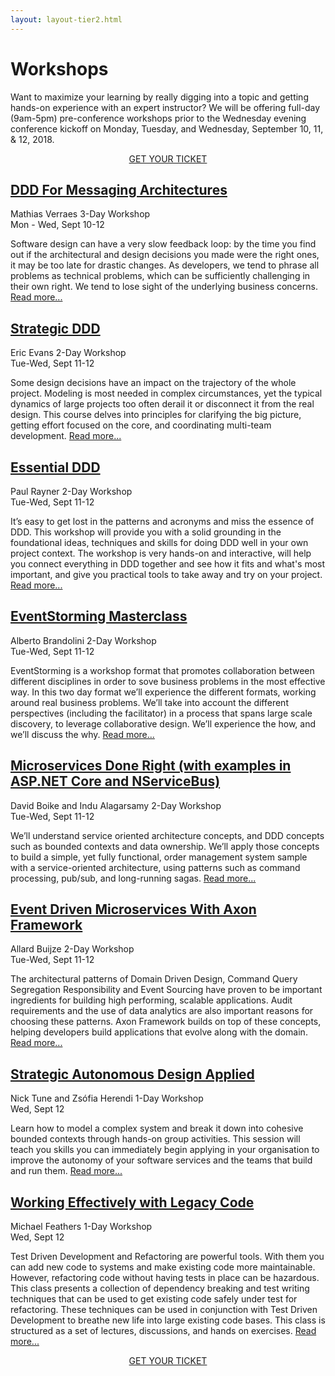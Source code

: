```yaml
---
layout: layout-tier2.html
---
```

<div class="container section workshops">
	<h1 class="section-header">Workshops</h1>
	<p class="copy">
		Want to maximize your learning by really digging into a topic and getting hands-on experience with an expert instructor? We will be offering full-day (9am-5pm) pre-conference workshops prior to the Wednesday evening conference kickoff on Monday, Tuesday, and Wednesday, September 10, 11, &amp; 12, 2018.</p>
    <div class="row">
        <div class="col-xs-12" align="center">
            <a class="btn" style="margin-bottom: 0;" href="https://ti.to/explore-ddd-conference/explore-ddd-2018">GET YOUR TICKET</a>
        </div>
    </div>
    <!-- begin workshop element -->
	<div class="row">
        <div class="col-xs-12 col-sm-2">
            <div class="speaker-container">
                <a href="ddd-for-messaging-architectures.html"><div class="speaker-img mathias-verraes"></div></a>
                </div>
            </div>
        <div class="col-xs-12 col-sm-10 workshop-list">
        <h2><a href="ddd-for-messaging-architectures.html">DDD For Messaging Architectures</a></h2>
        <p class="copy">
            <span class="workshops--speaker-name">Mathias Verraes</span>
            <span class="workshops--duration">3-Day Workshop<br>Mon - Wed, Sept 10-12</span>
        </p>
        <p class="copy">Software design can have a very slow feedback loop: by the time you find out if the architectural and design decisions you made were the right ones, it may be too late for drastic changes. As developers, we tend to phrase all problems as technical problems, which can be sufficiently challenging in their own right. We tend to lose sight of the underlying business concerns. <a href="ddd-for-messaging-architectures.html">Read more...</a></p>
        </div>
    </div>
	<!-- begin workshop element -->
    <div class="row">
        <div class="col-xs-12 col-sm-2">
            <div class="speaker-container">
                <a href="strategic-ddd.html"><div class="speaker-img eric-evans"></div></a>
            </div>
          </div>
        <div class="col-xs-12 col-sm-10 workshop-list">
            <h2><a href="strategic-ddd.html">Strategic DDD</a></h2>
            <p class="copy">
                <span class="workshops--speaker-name">Eric Evans</span>
                <span class="workshops--duration">2-Day Workshop<br>Tue-Wed, Sept 11-12</span>
            </p>
            <p class="copy">Some design decisions have an impact on the trajectory of the whole project. Modeling is most needed in complex circumstances, yet the typical dynamics of large projects too often derail it or disconnect it from the real design. This course delves into principles for clarifying the big picture, getting effort focused on the core, and coordinating multi-team development. <a href="strategic-ddd.html">Read more...</a></p>
        </div>
    </div>
	<div class="row">
        <div class="col-xs-12 col-sm-2">
            <div class="speaker-container">
                <a href="essential-ddd.html"><div class="speaker-img paul-rayner"></div></a>
            </div>
          </div>
        <div class="col-xs-12 col-sm-10 workshop-list">
            <h2><a href="essential-ddd.html">Essential DDD</a></h2>
            <p class="copy">
                <span class="workshops--speaker-name">Paul Rayner</span>
                <span class="workshops--duration">2-Day Workshop<br>Tue-Wed, Sept 11-12</span>
            </p>
            <p class="copy">It’s easy to get lost in the patterns and acronyms and miss the essence of DDD. This workshop will provide you with a solid grounding in the foundational ideas, techniques and skills for doing DDD well in your own project context. The workshop is very hands-on and interactive, will help you connect everything in DDD together and see how it fits and what's most important, and give you practical tools to take away and try on your project. <a href="essential-ddd.html">Read more...</a></p>
        </div>
    </div>
	<!-- begin workshop element -->
	<div class="row">
        <div class="col-xs-12 col-sm-2">
            <div class="speaker-container">
                <a href="eventstorming-masterclass.html"><div class="speaker-img alberto-brandolini"></div></a>
                </div>
            </div>
        <div class="col-xs-12 col-sm-10 workshop-list">
        <h2><a href="eventstorming-masterclass.html">EventStorming Masterclass</a></h2>
        <p class="copy">
            <span class="workshops--speaker-name">Alberto Brandolini</span>
            <span class="workshops--duration">2-Day Workshop<br>Tue-Wed, Sept 11-12</span>
        </p>
        <p class="copy">EventStorming is a workshop format that promotes collaboration between different disciplines in order to sove business problems in the most effective way. In this two day format we’ll experience the different formats, working around real business problems. We’ll take into account the different perspectives (including the facilitator) in a process that spans large scale discovery, to leverage collaborative design. We’ll experience the how, and we’ll discuss the why. <a href="eventstorming-masterclass.html">Read more...</a></p>
        </div>
    </div>
    <!-- begin workshop element -->
    <div class="row">
        <div class="col-xs-12 col-sm-2">
            <div class="speaker-container">
                <a href="microservices-done-right.html"><div class="co-workshop-img indu-and-david"></div></a>
                </div>
            </div>
        <div class="col-xs-12 col-sm-10 workshop-list">
        <h2><a href="microservices-done-right.html">Microservices Done Right (with examples in ASP.NET Core and NServiceBus)</a></h2>
        <p class="copy">
            <span class="workshops--speaker-name">David Boike and Indu Alagarsamy</span>
            <span class="workshops--duration">2-Day Workshop<br>Tue-Wed, Sept 11-12</span>
        </p>
        <p class="copy">We’ll understand service oriented architecture concepts, and DDD concepts such as bounded contexts and data ownership. We’ll apply those concepts to build a simple, yet fully functional, order management system sample with a service-oriented architecture, using patterns such as command processing, pub/sub, and long-running sagas. <a href="microservices-done-right.html">Read more...</a></p>
        </div>
    </div>
    <!-- begin workshop element -->
	<div class="row">
        <div class="col-xs-12 col-sm-2">
            <div class="speaker-container">
                <a href="event-driven-microservices-with-axon-framework.html"><div class="speaker-img allard-buijze"></div></a>
                </div>
            </div>
        <div class="col-xs-12 col-sm-10 workshop-list">
        <h2><a href="event-driven-microservices-with-axon-framework.html">Event Driven Microservices With Axon Framework</a></h2>
        <p class="copy">
            <span class="workshops--speaker-name">Allard Buijze</span>
            <span class="workshops--duration">2-Day Workshop<br>Tue-Wed, Sept 11-12</span>
        </p>
        <p class="copy">The architectural patterns of Domain Driven Design, Command Query Segregation Responsibility and Event Sourcing have proven to be important ingredients for building high performing, scalable applications. Audit requirements and the use of data analytics are also important reasons for choosing these patterns. Axon Framework builds on top of these concepts, helping developers build applications that evolve along with the domain. <a href="event-driven-microservices-with-axon-framework.html">Read more...</a></p>
        </div>
    </div>
    <!-- begin workshop element -->
    <div class="row">
        <div class="col-xs-12 col-sm-2">
            <div class="speaker-container">
                <a href="strategic-autonomous-design-applied.html"><div class="speaker-img nick-and-zsófia"></div></a>
                </div>
            </div>
        <div class="col-xs-12 col-sm-10 workshop-list">
        <h2><a href="strategic-autonomous-design-applied.html">Strategic Autonomous Design Applied</a></h2>
        <p class="copy">
            <span class="workshops--speaker-name">Nick Tune and Zsófia Herendi</span>
            <span class="workshops--duration">1-Day Workshop<br>Wed, Sept 12</span>
        </p>
        <p class="copy">Learn how to model a complex system and break it down into cohesive bounded contexts through hands-on group activities. This session will teach you skills you can immediately begin applying in your organisation to improve the autonomy of your software services and the teams that build and run them.  <a href="strategic-autonomous-design-applied.html">Read more...</a></p>
        </div>
    </div>
    <!-- begin workshop element -->
    <div class="row">
        <div class="col-xs-12 col-sm-2">
            <div class="speaker-container">
                <a href="working-effectively-with-legacy-code.html"><div class="speaker-img michael-feathers"></div></a>
                </div>
            </div>
        <div class="col-xs-12 col-sm-10 workshop-list">
        <h2><a href="working-effectively-with-legacy-code.html">Working Effectively with Legacy Code</a></h2>
        <p class="copy">
            <span class="workshops--speaker-name">Michael Feathers</span>
            <span class="workshops--duration">1-Day Workshop<br>Wed, Sept 12</span>
        </p>
        <p class="copy">Test Driven Development and Refactoring are powerful tools. With them you can add new code to systems and make existing code more maintainable. However, refactoring code without having tests in place can be hazardous. This class presents a collection of dependency breaking and test writing techniques that can be used to get existing code safely under test for refactoring. These techniques can be used in conjunction with Test Driven Development to breathe new life into large existing code bases. This class is structured as a set of lectures, discussions, and hands on exercises.  <a href="working-effectively-with-legacy-code.html">Read more...</a></p>
        </div>
    </div>
    <div class="row">
        <div class="col-xs-12" align="center">
            <a class="btn" style="margin-top: 0;" href="https://ti.to/explore-ddd-conference/explore-ddd-2018">GET YOUR TICKET</a>
        </div>
    </div>
</div> <!-- container -->
